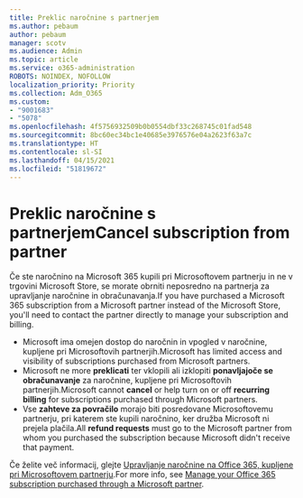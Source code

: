 ```yaml
---
title: Preklic naročnine s partnerjem
ms.author: pebaum
author: pebaum
manager: scotv
ms.audience: Admin
ms.topic: article
ms.service: o365-administration
ROBOTS: NOINDEX, NOFOLLOW
localization_priority: Priority
ms.collection: Adm_O365
ms.custom:
- "9001683"
- "5078"
ms.openlocfilehash: 4f5756932509b0b0554dbf33c268745c01fad548
ms.sourcegitcommit: 8bc60ec34bc1e40685e3976576e04a2623f63a7c
ms.translationtype: HT
ms.contentlocale: sl-SI
ms.lasthandoff: 04/15/2021
ms.locfileid: "51819672"
---
```

# <a name="cancel-subscription-from-partner"></a><span data-ttu-id="616d4-102">Preklic naročnine s partnerjem</span><span class="sxs-lookup"><span data-stu-id="616d4-102">Cancel subscription from partner</span></span>

<span data-ttu-id="616d4-103">Če ste naročnino na Microsoft 365 kupili pri Microsoftovem partnerju in ne v trgovini Microsoft Store, se morate obrniti neposredno na partnerja za upravljanje naročnine in obračunavanja.</span><span class="sxs-lookup"><span data-stu-id="616d4-103">If you have purchased a Microsoft 365 subscription from a Microsoft partner instead of the Microsoft Store, you'll need to contact the partner directly to manage your subscription and billing.</span></span>

- <span data-ttu-id="616d4-104">Microsoft ima omejen dostop do naročnin in vpogled v naročnine, kupljene pri Microsoftovih partnerjih.</span><span class="sxs-lookup"><span data-stu-id="616d4-104">Microsoft has limited access and visibility of subscriptions purchased from Microsoft partners.</span></span> 
- <span data-ttu-id="616d4-105">Microsoft ne more **preklicati** ter vklopili ali izklopiti **ponavljajoče se obračunavanje** za naročnine, kupljene pri Microsoftovih partnerjih.</span><span class="sxs-lookup"><span data-stu-id="616d4-105">Microsoft cannot **cancel** or help turn on or off **recurring billing** for subscriptions purchased through Microsoft partners.</span></span> 
- <span data-ttu-id="616d4-106">Vse **zahteve za povračilo** morajo biti posredovane Microsoftovemu partnerju, pri katerem ste kupili naročnino, ker družba Microsoft ni prejela plačila.</span><span class="sxs-lookup"><span data-stu-id="616d4-106">All **refund requests** must go to the Microsoft partner from whom you purchased the subscription because Microsoft didn't receive that payment.</span></span> 

<span data-ttu-id="616d4-107">Če želite več informacij, glejte [Upravljanje naročnine na Office 365, kupljene pri Microsoftovem partnerju](https://support.microsoft.com/help/4230739/microsoft-account-manage-office-365-subscription-from-third-party).</span><span class="sxs-lookup"><span data-stu-id="616d4-107">For more info, see [Manage your Office 365 subscription purchased through a Microsoft partner](https://support.microsoft.com/help/4230739/microsoft-account-manage-office-365-subscription-from-third-party).</span></span> 
